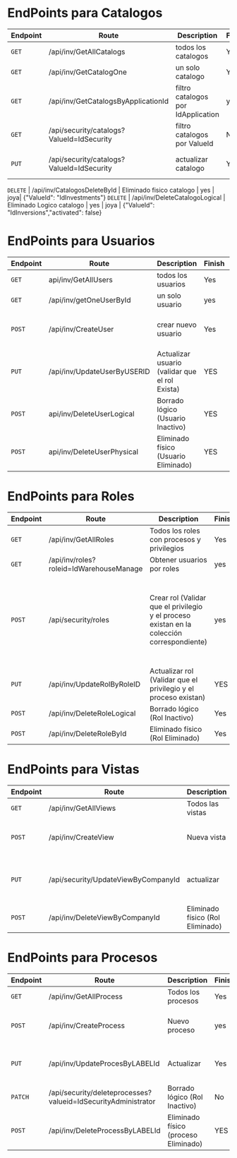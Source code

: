 # EndPoints para Catalogos

Endpoint | Route | Description | Finish | Creator | Body
---------|----------|----------|----------|---------- |----------
`GET` | /api/inv/GetAllCatalogs | todos los catalogos | Yes | Kennby | none
`GET` | /api/inv/GetCatalogOne | un solo catalogo | Yes| Kennby| {"ValueId":"IdInversions"}
`GET` | /api/inv/GetCatalogsByApplicationId | filtro catalogos por IdApplication | yes | Adolfo |{"LABELID": "IdApplications"}
`GET` | /api/security/catalogs?ValueId=IdSecurity | filtro catalogos por ValueId | No| Adolfo | none
`PUT` | /api/security/catalogs?ValueId=IdSecurity | actualizar catalogo | Yes | aaron |{"VALUEID":"IdInvestments","LABEL":"IdApplicationsUpdated","INDEX":"INV-2025-NEW","COLLECTION":"modulos","SECTION":"recomendaciones","SEQUENCE":22,"IMAGE":"https://investmentrecommendation.com/nueva.png","DESCRIPTION":"Catálogo actualizado para recomendaciones de inversiones del 2025.","REGUSER":"FIBARRAC"}


`DELETE` | /api/inv/CatalogosDeleteById | Eliminado fisico catalogo | yes | joya| {"ValueId": "IdInvestments"}
`DELETE` | /api/inv/DeleteCatalogoLogical | Eliminado Logico catalogo   | yes | joya | {"ValueId": "IdInversions","activated": false}

# EndPoints para Usuarios

Endpoint | Route | Description | Finish | Creator | Body
---------|----------|----------|----------|---------- | ---------
`GET` | api/inv/GetAllUsers | todos los usuarios | Yes | Kennby| none
`GET` | /api/inv/getOneUserById | un solo usuario | yes| Adolfo| { "USERID": "AJOYA" }
`POST` | /api/inv/CreateUser | crear nuevo usuario | Yes | Aaron|{"user":{"USERID":"RLuna","PASSWORD":"1234","USERNAME":"Roberto Luna","ALIAS":"Robert","FIRSTNAME":"Roberto","LASTNAME":"Luna","BIRTHDAYDATE":"01.01.2000","COMPANYID":1001,"COMPANYNAME":"INSTITUTO TECNOLOGICO DE TEPIC","COMPANYALIAS":"ITT","CEDIID":"IdTepic","EMPLOYEEID":"1100","EMAIL":"pmartinez@ittepic.edu.mx","PHONENUMBER":"3232823141","EXTENSION":"","DEPARTMENT":"Sistemas","FUNCTION":"Estudiante","STREET":"Av. universidad 100","POSTALCODE":63000,"CITY":"Tepic","REGION":"","STATE":"Nayarit","COUNTRY":"Mexico","AVATAR":"","ROLES":[{"ROLEID":"IdWarehouseManager"}]}}
`PUT` | /api/inv/UpdateUserByUSERID | Actualizar usuario (validar que el rol Exista) | YES | Joya| {"USERID": "AJOYA","BIRTHDAYDATE": "21.03.2001","ROLES" : [{"ROLEID":"IdWarehouseManager","ROLEIDSAP":"update-prueba","PROCESSES":[{"PROCESSID":"IdProcesses","PROCESSNAME":"proceso-update","PRIVILEGES":[{"PRIVILEGEID":"IdRead","PRIVILEGENAME":"Read"}]}]}]}
`POST` | api/inv/DeleteUserLogical | Borrado lógico (Usuario Inactivo) | YES | Pedro y Jesus| {"USERID": "PMARTINEZ","ACTIVED": false}
`POST` | api/inv/DeleteUserPhysical| Eliminado físico (Usuario Eliminado) | YES | Pedro y Jesus| {"USERID": "Prueba83"}
   
# EndPoints para Roles

Endpoint | Route | Description | Finish| Creator | Body
---------|----------|----------|----------|---------- | ----------
`GET` | /api/inv/GetAllRoles | Todos los roles con procesos y privilegios | Yes| Kennby| none
`GET` | /api/inv/roles?roleid=IdWarehouseManage | Obtener usuarios por roles | yes | Adolfo| none
`POST` | /api/security/roles | Crear rol (Validar que el privilegio y el proceso existan en la colección correspondiente) | yes | Aaron| {"ROLEID":"IdWarehouseManager","ROLENAME":"Jefe de Almacen","DESCRIPTION":"Encargado de Almacen de existencias","PROCESSES":[{"PROCESSID":"IdProcesses","PROCESSNAME":"Proceso de  Seguridad","APPLICATIONID":"AppSecurity","APPLICATIONNAME":"SECURYTY-Update","VIEWID":"Nuevo Label","VIEWNAME":"Vista Seguridad","PRIVILEGES":[{"PRIVILEGEID":"IdRead","PRIVILEGENAME":"update-Read"},{"PRIVILEGEID":"IdWrite","PRIVILEGENAME":"updateWrite"}]}],"DETAIL_ROW":{"ACTIVED":true,"DELETED":false,"DETAIL_ROW_REG":[{"CURRENT":true,"REGUSER":"system"}]}}
`PUT` | /api/inv/UpdateRolByRoleID | Actualizar rol (Validar que el privilegio y el proceso existan) | YES | Joya| {"ROLEID": "IdWarehouseManager","PROCESSES": [{"PROCESSID": "IdProcesses","APPLICATIONNAME":"SECURYTY-Update","PRIVILEGES":[{"PRIVILEGEID": "IdRead","PRIVILEGENAME": "update-Read"},{"PRIVILEGEID":"IdWrite","PRIVILEGENAME": "updateWrite"}]}]}
`POST` |  /api/inv/DeleteRoleLogical | Borrado lógico (Rol Inactivo) | Yes | Pedro y Jesus| { "roleid": "IdWarehouseManager", "activated": false}
`POST` |  /api/inv/DeleteRoleById | Eliminado físico (Rol Eliminado) | Yes | Pedro y Jesus| { "roleid": "IdWarehouseManagerXDDDDD" }

# EndPoints para Vistas

Endpoint | Route | Description | Finish| Creator | Body
---------|----------|----------|----------|---------- | ----------
`GET` | /api/inv/GetAllViews | Todos las vistas | Yes| Kennby| none
`POST` | /api/inv/CreateView | Nueva vista| No | Aaron| {"COMPANYID":0,"CEDIID":0,"LABELID":"Nuevo Label 40","VALUEPAID":"IdApplications-IdInversions","VALUEID":"IdSalesForecast","VALUE":"Nuevo Valor","ALIAS":"PROVTA","SEQUENCE":10,"IMAGE":"imagen.jpg","VALUESAPID":"","DESCRIPTION":"Pronostico de Ventas","ROUTE":"/nueva/ruta"}
`PUT` | /api/security/UpdateViewByCompanyId | actualizar | Yes | Joya| {"COMPANYID": 1,"CEDIID": 1,"LABELID":"Nuevo Label","VALUEPAID": "IdViews-IdUserManagementView","VALUEID": "IdAllPrivilegesMonitoring","VALUE": "Monitoreo de Todos los Privilegios","ALIAS": "ALL_PRIV","SEQUENCE": 1,"IMAGE": "https://security_auth.png","VALUESAPID": "Change","DESCRIPTION": "Proceso de monitoreo de todos los privilegios de usuarios en el sistema.","ROUTE":"/nuevaRuta"}
`POST` | /api/inv/DeleteViewByCompanyId | Eliminado físico (Rol Eliminado) | Yes | Pedro y Jesus| { "COMPANYID": 10 }

# EndPoints para Procesos

Endpoint | Route | Description | Finish| Creator | Body
---------|----------|----------|----------|---------- | ---------
`GET` | /api/inv/GetAllProcess | Todos los procesos | Yes| Kennby| none
`POST` | /api/inv/CreateProcess | Nuevo proceso | yes | Aaron| {"COMPANYID":0,"CEDIID":0,"LABELID":"IdProcesses","VALUEPAID":"IdViews-IdUserManagementView","VALUEID":"IdAllPrivilegesMonitoring","VALUE":"Monitoreo de Todos los Privilegios","ALIAS":"ALL_PRIV","SEQUENCE":30,"IMAGE":"https://security_auth.png","VALUESAPID":"Ejemplo Update10","DESCRIPTION":"Proceso de monitoreo de todos los privilegios de usuarios en el sistema."}
`PUT` | /api/inv/UpdateProcesByLABELId | Actualizar | Yes | Joya| {"COMPANYID": 5,"CEDIID": 1,"LABELID":"IdProcesses","VALUEPAID": "IdViews-IdUserManagementView","VALUEID": "IdAllPrivilegesMonitoring","VALUE": "Monitoreo de Todos los Privilegios","ALIAS": "ALL_PRIV","SEQUENCE": 1,"IMAGE": "https://security_auth.png","VALUESAPID": "Change","DESCRIPTION": "Proceso de monitoreo de todos los privilegios de usuarios en el sistema."}
`PATCH` |   /api/security/deleteprocesses?valueid=IdSecurityAdministrator | Borrado lógico (Rol Inactivo) | No | Pedro y Jesus| none
`POST` |  /api/inv/DeleteProcessByLABELId| Eliminado físico (proceso Eliminado) |YES | Pedro y Jesus| {"LABELID": "idProcessV3"}


